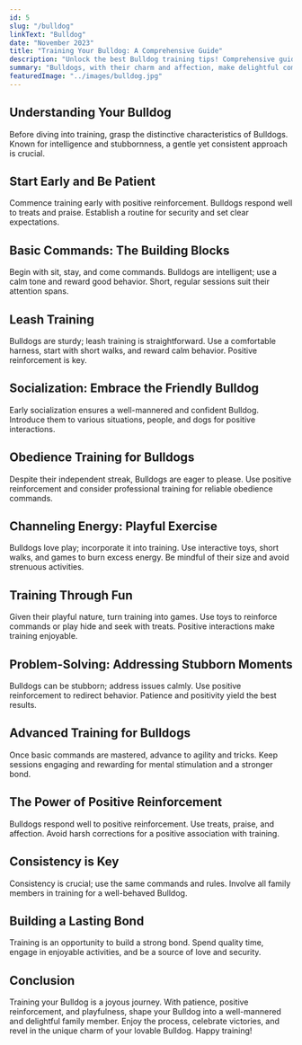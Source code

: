 ```yaml
---
id: 5
slug: "/bulldog"
linkText: "Bulldog"
date: "November 2023"
title: "Training Your Bulldog: A Comprehensive Guide"
description: "Unlock the best Bulldog training tips! Comprehensive guide for effective techniques. Elevate your pup's behavior with expert insights."
summary: "Bulldogs, with their charm and affection, make delightful companions. This guide explores effective training techniques tailored to the unique traits of Bulldogs."
featuredImage: "../images/bulldog.jpg"
---
```


## Understanding Your Bulldog

Before diving into training, grasp the distinctive characteristics of Bulldogs. Known for intelligence and stubbornness, a gentle yet consistent approach is crucial.

## Start Early and Be Patient

Commence training early with positive reinforcement. Bulldogs respond well to treats and praise. Establish a routine for security and set clear expectations.

## Basic Commands: The Building Blocks

Begin with sit, stay, and come commands. Bulldogs are intelligent; use a calm tone and reward good behavior. Short, regular sessions suit their attention spans.

## Leash Training

Bulldogs are sturdy; leash training is straightforward. Use a comfortable harness, start with short walks, and reward calm behavior. Positive reinforcement is key.

## Socialization: Embrace the Friendly Bulldog

Early socialization ensures a well-mannered and confident Bulldog. Introduce them to various situations, people, and dogs for positive interactions.

## Obedience Training for Bulldogs

Despite their independent streak, Bulldogs are eager to please. Use positive reinforcement and consider professional training for reliable obedience commands.

## Channeling Energy: Playful Exercise

Bulldogs love play; incorporate it into training. Use interactive toys, short walks, and games to burn excess energy. Be mindful of their size and avoid strenuous activities.

## Training Through Fun

Given their playful nature, turn training into games. Use toys to reinforce commands or play hide and seek with treats. Positive interactions make training enjoyable.

## Problem-Solving: Addressing Stubborn Moments

Bulldogs can be stubborn; address issues calmly. Use positive reinforcement to redirect behavior. Patience and positivity yield the best results.

## Advanced Training for Bulldogs

Once basic commands are mastered, advance to agility and tricks. Keep sessions engaging and rewarding for mental stimulation and a stronger bond.

## The Power of Positive Reinforcement

Bulldogs respond well to positive reinforcement. Use treats, praise, and affection. Avoid harsh corrections for a positive association with training.

## Consistency is Key

Consistency is crucial; use the same commands and rules. Involve all family members in training for a well-behaved Bulldog. 

## Building a Lasting Bond

Training is an opportunity to build a strong bond. Spend quality time, engage in enjoyable activities, and be a source of love and security.

## Conclusion

Training your Bulldog is a joyous journey. With patience, positive reinforcement, and playfulness, shape your Bulldog into a well-mannered and delightful family member. Enjoy the process, celebrate victories, and revel in the unique charm of your lovable Bulldog. Happy training!
